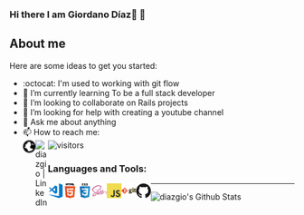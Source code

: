 ### Hi there I am Giordano Díaz👋 👋

## About me

Here are some ideas to get you started:
- :octocat: I'm used to working with git flow
- 🌱 I’m currently learning To be a full stack developer
- 👯 I’m looking to collaborate on Rails projects
- 🤔 I’m looking for help with creating a youtube channel
- 💬 Ask me about anything
- 📫 How to reach me:<br>
[<img align="left" alt="codeSTACKr.com" width="22px" src="https://raw.githubusercontent.com/iconic/open-iconic/master/svg/globe.svg" />][website] 
[<img align="left" alt="diazgio | LinkedIn" width="22px" src="https://cdn.jsdelivr.net/npm/simple-icons@v3/icons/linkedin.svg" />][linkedin] ![visitors](https://visitor-badge.laobi.icu/badge?page_id=diazgio.visitor-badge)<br>





### Languages and Tools:
<img align="left" alt="Visual Studio Code" width="26px" src="https://raw.githubusercontent.com/github/explore/80688e429a7d4ef2fca1e82350fe8e3517d3494d/topics/visual-studio-code/visual-studio-code.png" />
<img align="left" alt="HTML5" width="26px" src="https://raw.githubusercontent.com/github/explore/80688e429a7d4ef2fca1e82350fe8e3517d3494d/topics/html/html.png" />
<img align="left" alt="CSS3" width="26px" src="https://raw.githubusercontent.com/github/explore/80688e429a7d4ef2fca1e82350fe8e3517d3494d/topics/css/css.png" />
<img align="left" alt="Sass" width="26px" src="https://raw.githubusercontent.com/github/explore/80688e429a7d4ef2fca1e82350fe8e3517d3494d/topics/sass/sass.png" />
<img align="left" alt="JavaScript" width="26px" src="https://raw.githubusercontent.com/github/explore/80688e429a7d4ef2fca1e82350fe8e3517d3494d/topics/javascript/javascript.png" />
<img align="left" alt="Git" width="26px" src="https://raw.githubusercontent.com/github/explore/80688e429a7d4ef2fca1e82350fe8e3517d3494d/topics/git/git.png" />
<img align="left" alt="GitHub" width="26px" src="https://raw.githubusercontent.com/github/explore/78df643247d429f6cc873026c0622819ad797942/topics/github/github.png" />

---

<img align="left" alt="diazgio's Github Stats" src="https://github-readme-stats.vercel.app/api?username=diazgio&show_icons=true&hide_border=true" />


[linkedin]: https://www.linkedin.com/in/giordano-diaz/
[website]: https://github.com/diazgio
